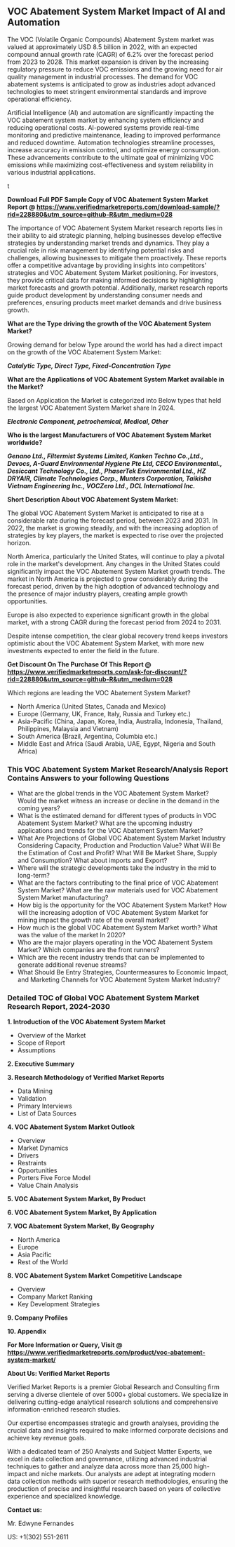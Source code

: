 <h2>VOC Abatement System Market Impact of AI and Automation</h2><p>The VOC (Volatile Organic Compounds) Abatement System market was valued at approximately USD 8.5 billion in 2022, with an expected compound annual growth rate (CAGR) of 6.2% over the forecast period from 2023 to 2028. This market expansion is driven by the increasing regulatory pressure to reduce VOC emissions and the growing need for air quality management in industrial processes. The demand for VOC abatement systems is anticipated to grow as industries adopt advanced technologies to meet stringent environmental standards and improve operational efficiency.</p><p>Artificial Intelligence (AI) and automation are significantly impacting the VOC abatement system market by enhancing system efficiency and reducing operational costs. AI-powered systems provide real-time monitoring and predictive maintenance, leading to improved performance and reduced downtime. Automation technologies streamline processes, increase accuracy in emission control, and optimize energy consumption. These advancements contribute to the ultimate goal of minimizing VOC emissions while maximizing cost-effectiveness and system reliability in various industrial applications.</p>t</p><p id="" class=""><strong>Download Full PDF Sample Copy of VOC Abatement System Market Report @ <a href="https://www.verifiedmarketreports.com/download-sample/?rid=228880&utm_source=github-R&utm_medium=028" target="_blank">https://www.verifiedmarketreports.com/download-sample/?rid=228880&utm_source=github-R&utm_medium=028</a></strong></p><p>The importance of&nbsp;VOC Abatement System Market research reports lies in their ability to aid strategic planning, helping businesses develop effective strategies by understanding market trends and dynamics. They play a crucial role in risk management by identifying potential risks and challenges, allowing businesses to mitigate them proactively. These reports offer a competitive advantage by providing insights into competitors' strategies and VOC Abatement System Market positioning. For investors, they provide critical data for making informed decisions by highlighting market forecasts and growth potential. Additionally, market research reports guide product development by understanding consumer needs and preferences, ensuring products meet market demands and drive business growth.</p><p><strong>What are the&nbsp;Type driving the growth of the VOC Abatement System Market?</strong></p><p id="" class="">Growing demand for below Type around the world has had a direct impact on the growth of the VOC Abatement System Market:</p><em><strong>Catalytic Type, Direct Type, Fixed-Concentration Type</strong></em></p><strong>What are the&nbsp;Applications&nbsp;of VOC Abatement System Market available in the Market?</strong></p><p id="" class="">Based on Application the Market is categorized into Below types that held the largest VOC Abatement System Market share In 2024.</p><em><strong>Electronic Component, petrochemical, Medical, Other</strong></em></p><strong>Who is the largest Manufacturers of VOC Abatement System Market worldwide?</strong></p><p><em><strong>Genano Ltd., Filtermist Systems Limited, Kanken Techno Co.,Ltd., Devocs, A-Guard Environmental Hygiene Pte Ltd, CECO Environmental., Desiccant Technology Co., Ltd., PhaserTek Environmental Ltd., HZ DRYAIR, Climate Technologies Corp., Munters Corporation, Taikisha Vietnam Engineering Inc., VOCZero Ltd., DCL International Inc.</strong></em></p><p id="" class=""><strong>Short Description About VOC Abatement System Market:</strong></p><p>The global VOC Abatement System Market is anticipated to rise at a considerable rate during the forecast period, between 2023 and 2031. In 2022, the market is growing steadily, and with the increasing adoption of strategies by key players, the market is expected to rise over the projected horizon.</p><p>North America, particularly the United States, will continue to play a pivotal role in the market's development. Any changes in the United States could significantly impact the VOC Abatement System Market growth trends. The market in North America is projected to grow considerably during the forecast period, driven by the high adoption of advanced technology and the presence of major industry players, creating ample growth opportunities.</p><p>Europe is also expected to experience significant growth in the global market, with a strong CAGR during the forecast period from 2024 to 2031.</p><p>Despite intense competition, the clear global recovery trend keeps investors optimistic about the VOC Abatement System Market, with more new investments expected to enter the field in the future.</p><p id="" class=""><strong>Get Discount On The Purchase Of This Report @ <a href="https://www.verifiedmarketreports.com/ask-for-discount/?rid=228880&utm_source=github-R&utm_medium=028" target="_blank">https://www.verifiedmarketreports.com/ask-for-discount/?rid=228880&utm_source=github-R&utm_medium=028</a></strong></p>Which regions are leading the VOC Abatement System Market?</p><ul><li>North America (United States, Canada and Mexico)</li><li>Europe (Germany, UK, France, Italy, Russia and Turkey etc.)</li><li>Asia-Pacific (China, Japan, Korea, India, Australia, Indonesia, Thailand, Philippines, Malaysia and Vietnam)</li><li>South America (Brazil, Argentina, Columbia etc.)</li><li>Middle East and Africa (Saudi Arabia, UAE, Egypt, Nigeria and South Africa)</li></ul><h3 id="" class="">This VOC Abatement System Market Research/Analysis Report Contains Answers to your following Questions</h3><ul><li>What are the global trends in the VOC Abatement System Market? Would the market witness an increase or decline in the demand in the coming years?</li><li>What is the estimated demand for different types of products in VOC Abatement System Market? What are the upcoming industry applications and trends for the VOC Abatement System Market?</li><li>What Are Projections of Global VOC Abatement System Market Industry Considering Capacity, Production and Production Value? What Will Be the Estimation of Cost and Profit? What Will Be Market Share, Supply and Consumption? What about imports and Export?</li><li>Where will the strategic developments take the industry in the mid to long-term?</li><li>What are the factors contributing to the final price of VOC Abatement System Market? What are the raw materials used for VOC Abatement System Market manufacturing?</li><li>How big is the opportunity for the VOC Abatement System Market? How will the increasing adoption of VOC Abatement System Market for mining impact the growth rate of the overall market?</li><li>How much is the global VOC Abatement System Market worth? What was the value of the market In 2020?</li><li>Who are the major players operating in the VOC Abatement System Market? Which companies are the front runners?</li><li>Which are the recent industry trends that can be implemented to generate additional revenue streams?</li><li>What Should Be Entry Strategies, Countermeasures to Economic Impact, and Marketing Channels for VOC Abatement System Market Industry?</li></ul><h3 id="" class="">Detailed TOC of Global VOC Abatement System Market Research Report, 2024-2030</h3><p id="" class=""><strong>1. Introduction of the VOC Abatement System Market</strong></p><ul><li>Overview of the Market</li><li>Scope of Report</li><li>Assumptions</li></ul><p id="" class=""><strong>2. Executive Summary</strong></p><p id="" class=""><strong>3. Research Methodology of Verified Market Reports</strong></p><ul><li>Data Mining</li><li>Validation</li><li>Primary Interviews</li><li>List of Data Sources</li></ul><p id="" class=""><strong>4. VOC Abatement System Market Outlook</strong></p><ul><li>Overview</li><li>Market Dynamics</li><li>Drivers</li><li>Restraints</li><li>Opportunities</li><li>Porters Five Force Model</li><li>Value Chain Analysis</li></ul><p id="" class=""><strong>5. VOC Abatement System Market, By Product</strong></p><p id="" class=""><strong>6. VOC Abatement System Market, By Application</strong></p><p id="" class=""><strong>7. VOC Abatement System Market, By Geography</strong></p><ul><li>North America</li><li>Europe</li><li>Asia Pacific</li><li>Rest of the World</li></ul><p id="" class=""><strong>8. VOC Abatement System Market Competitive Landscape</strong></p><ul><li>Overview</li><li>Company Market Ranking</li><li>Key Development Strategies</li></ul><p id="" class=""><strong>9. Company Profiles</strong></p><p id="" class=""><strong>10. Appendix</strong></p><p id="" class=""><strong>For More Information or Query, Visit @ <a href="https://www.verifiedmarketreports.com/product/voc-abatement-system-market/" target="_blank">https://www.verifiedmarketreports.com/product/voc-abatement-system-market/</a></strong></p><p id="" class=""><strong>About Us: Verified Market Reports</strong></p><p id="" class="">Verified Market Reports is a premier Global Research and Consulting firm serving a diverse clientele of over 5000+ global customers. We specialize in delivering cutting-edge analytical research solutions and comprehensive information-enriched research studies.</p><p id="" class="">Our expertise encompasses strategic and growth analyses, providing the crucial data and insights required to make informed corporate decisions and achieve key revenue goals.</p><p id="" class="">With a dedicated team of 250 Analysts and Subject Matter Experts, we excel in data collection and governance, utilizing advanced industrial techniques to gather and analyze data across more than 25,000 high-impact and niche markets. Our analysts are adept at integrating modern data collection methods with superior research methodologies, ensuring the production of precise and insightful research based on years of collective experience and specialized knowledge.</p><p id="" class=""><strong>Contact us:</strong></p><p id="" class="">Mr. Edwyne Fernandes</p><p id="" class="">US: +1(302) 551-2611</p>